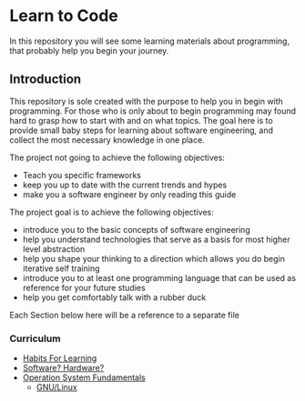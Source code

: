# Learn to Code

In this repository you will see some learning materials about programming, that probably help you begin your journey.

## Introduction

This repository is sole created with the purpose to help you in begin with programming.
For those who is only about to begin programming may found hard to grasp how to start with and on what topics.
The goal here is to provide small baby steps for learning about software engineering, and collect the most necessary knowledge in one place.

The project not going to achieve the following objectives:
* Teach you specific frameworks
* keep you up to date with the current trends and hypes
* make you a software engineer by only reading this guide

The project goal is to achieve the following objectives:
* introduce you to the basic concepts of software engineering
* help you understand technologies that serve as a basis for most higher level abstraction
* help you shape your thinking to a direction which allows you do begin iterative self training
* introduce you to at least one programming language that can be used as reference for your future studies
* help you get comfortably talk with a rubber duck

Each Section below here will be a reference to a separate file

### Curriculum
* [Habits For Learning](HabitsForLearning.md)
* [Software? Hardware?](SoftwareAndHardware.md)
* [Operation System Fundamentals](OperationSystemFundamentals.md)
  * [GNU/Linux](GNU-Linux.md)